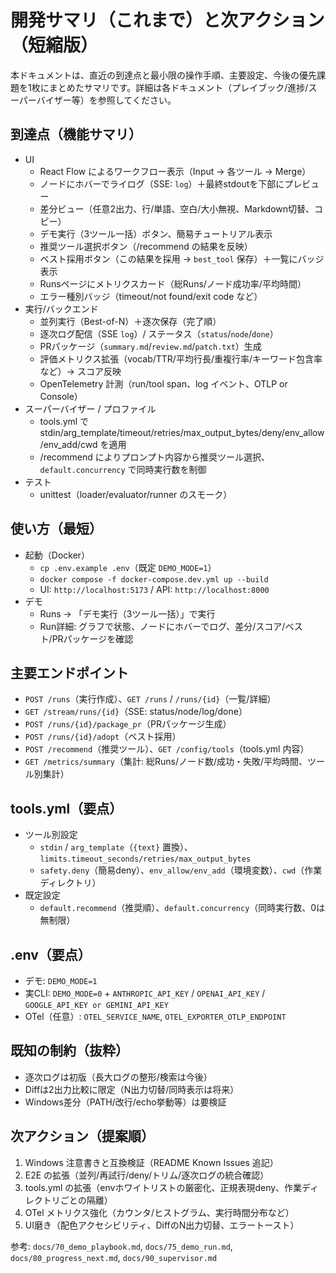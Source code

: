 # 開発サマリ（これまで）と次アクション（短縮版）

本ドキュメントは、直近の到達点と最小限の操作手順、主要設定、今後の優先課題を1枚にまとめたサマリです。詳細は各ドキュメント（プレイブック/進捗/スーパーバイザー等）を参照してください。

## 到達点（機能サマリ）
- UI
  - React Flow によるワークフロー表示（Input → 各ツール → Merge）
  - ノードにホバーでライログ（SSE: `log`）＋最終stdoutを下部にプレビュー
  - 差分ビュー（任意2出力、行/単語、空白/大小無視、Markdown切替、コピー）
  - デモ実行（3ツール一括）ボタン、簡易チュートリアル表示
  - 推奨ツール選択ボタン（/recommend の結果を反映）
  - ベスト採用ボタン（この結果を採用 → `best_tool` 保存）＋一覧にバッジ表示
  - Runsページにメトリクスカード（総Runs/ノード成功率/平均時間）
  - エラー種別バッジ（timeout/not found/exit code など）
- 実行/バックエンド
  - 並列実行（Best-of-N）＋逐次保存（完了順）
  - 逐次ログ配信（SSE `log`）/ ステータス（`status`/`node`/`done`）
  - PRパッケージ（`summary.md`/`review.md`/`patch.txt`）生成
  - 評価メトリクス拡張（vocab/TTR/平均行長/重複行率/キーワード包含率 など）→ スコア反映
  - OpenTelemetry 計測（run/tool span、log イベント、OTLP or Console）
- スーパーバイザー / プロファイル
  - tools.yml で stdin/arg_template/timeout/retries/max_output_bytes/deny/env_allow/env_add/cwd を適用
  - /recommend によりプロンプト内容から推奨ツール選択、`default.concurrency` で同時実行数を制御
- テスト
  - unittest（loader/evaluator/runner のスモーク）

## 使い方（最短）
- 起動（Docker）
  - `cp .env.example .env`（既定 `DEMO_MODE=1`）
  - `docker compose -f docker-compose.dev.yml up --build`
  - UI: `http://localhost:5173` / API: `http://localhost:8000`
- デモ
  - Runs → 「デモ実行（3ツール一括）」で実行
  - Run詳細: グラフで状態、ノードにホバーでログ、差分/スコア/ベスト/PRパッケージを確認

## 主要エンドポイント
- `POST /runs`（実行作成）、`GET /runs` / `/runs/{id}`（一覧/詳細）
- `GET /stream/runs/{id}`（SSE: status/node/log/done）
- `POST /runs/{id}/package_pr`（PRパッケージ生成）
- `POST /runs/{id}/adopt`（ベスト採用）
- `POST /recommend`（推奨ツール）、`GET /config/tools`（tools.yml 内容）
 - `GET /metrics/summary`（集計: 総Runs/ノード数/成功・失敗/平均時間、ツール別集計）

## tools.yml（要点）
- ツール別設定
  - `stdin` / `arg_template`（`{text}` 置換）、`limits.timeout_seconds/retries/max_output_bytes`
  - `safety.deny`（簡易deny）、`env_allow/env_add`（環境変数）、`cwd`（作業ディレクトリ）
- 既定設定
  - `default.recommend`（推奨順）、`default.concurrency`（同時実行数、0は無制限）

## .env（要点）
- デモ: `DEMO_MODE=1`
- 実CLI: `DEMO_MODE=0` + `ANTHROPIC_API_KEY` / `OPENAI_API_KEY` / `GOOGLE_API_KEY or GEMINI_API_KEY`
- OTel（任意）: `OTEL_SERVICE_NAME`, `OTEL_EXPORTER_OTLP_ENDPOINT`

## 既知の制約（抜粋）
- 逐次ログは初版（長大ログの整形/検索は今後）
- Diffは2出力比較に限定（N出力切替/同時表示は将来）
- Windows差分（PATH/改行/echo挙動等）は要検証

## 次アクション（提案順）
1. Windows 注意書きと互換検証（README Known Issues 追記）
2. E2E の拡張（並列/再試行/deny/トリム/逐次ログの統合確認）
3. tools.yml の拡張（envホワイトリストの厳密化、正規表現deny、作業ディレクトリごとの隔離）
4. OTel メトリクス強化（カウンタ/ヒストグラム、実行時間分布など）
5. UI磨き（配色アクセシビリティ、DiffのN出力切替、エラートースト）

参考: `docs/70_demo_playbook.md`, `docs/75_demo_run.md`, `docs/80_progress_next.md`, `docs/90_supervisor.md`
